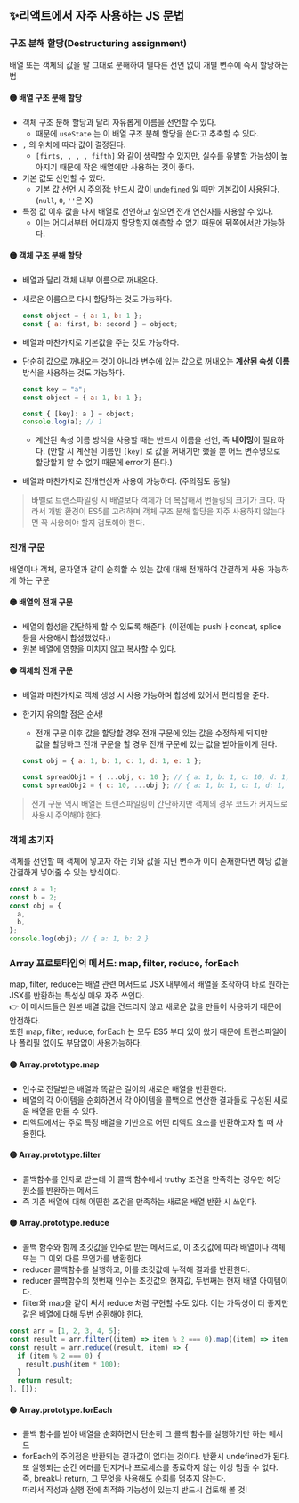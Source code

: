 ## ✨리액트에서 자주 사용하는 JS 문법

### 구조 분해 할당(Destructuring assignment)

배열 또는 객체의 값을 말 그대로 분해하여 별다른 선언 없이 개별 변수에 즉시 할당하는 법

#### 🟡 배열 구조 분해 할당

- 객체 구조 분해 할당과 달리 자유롭게 이름을 선언할 수 있다.
  - 때문에 `useState` 는 이 배열 구조 분해 할당을 쓴다고 추축할 수 있다.
- `,` 의 위치에 따라 값이 결정된다.
  - `[firts, , , , fifth]` 와 같이 생략할 수 있지만, 실수를 유발할 가능성이 높아지기 때문에 작은 배열에만 사용하는 것이 좋다.
- 기본 값도 선언할 수 있다.
  - 기본 값 선언 시 주의점: 반드시 값이 `undefined` 일 때만 기본값이 사용된다. (`null`, `0`, `''`은 X)
- 특정 값 이후 값을 다시 배열로 선언하고 싶으면 전개 연산자를 사용할 수 있다.
  - 이는 어디서부터 어디까지 할당할지 예측할 수 없기 때문에 뒤쪽에서만 가능하다.

#### 🟡 객체 구조 분해 할당

- 배열과 달리 객체 내부 이름으로 꺼내온다.
- 새로운 이름으로 다시 할당하는 것도 가능하다.
  ```js
  const object = { a: 1, b: 1 };
  const { a: first, b: second } = object;
  ```
- 배열과 마찬가지로 기본값을 주는 것도 가능하다.
- 단순히 값으로 꺼내오는 것이 아니라 변수에 있는 값으로 꺼내오는 **계산된 속성 이름** 방식을 사용하는 것도 가능하다.

  ```js
  const key = "a";
  const object = { a: 1, b: 1 };

  const { [key]: a } = object;
  console.log(a); // 1
  ```

  - 계산된 속성 이름 방식을 사용할 때는 반드시 이름을 선언, 즉 **네이밍**이 필요하다. (안할 시 계산된 이름인 `[key]` 로 값을 꺼내기만 했을 뿐 어느 변수명으로 할당할지 알 수 없기 때문에 error가 뜬다.)

- 배열과 마찬가지로 전개연산자 사용이 가능하다. (주의점도 동일)

> 바벨로 트랜스파일링 시 배열보다 객체가 더 복잡해서 번들링의 크기가 크다. 따라서 개발 환경이 ES5를 고려하며 객체 구조 분해 할당을 자주 사용하지 않는다면 꼭 사용해야 할지 검토해야 한다.

### 전개 구문

배열이나 객체, 문자열과 같이 순회할 수 있는 값에 대해 전개하여 간결하게 사용 가능하게 하는 구문

#### 🟡 배열의 전개 구문

- 배열의 합성을 간단하게 할 수 있도록 해준다. (이전에는 push나 concat, splice 등을 사용해서 합성했었다.)
- 원본 배열에 영향을 미치지 않고 복사할 수 있다.

#### 🟡 객체의 전개 구문

- 배열과 마찬가지로 객체 생성 시 사용 가능하며 합성에 있어서 편리함을 준다.
- 한가지 유의할 점은 순서!

  - 전개 구문 이후 값을 할당할 경우 전개 구문에 있는 값을 수정하게 되지만
    <br/>값을 할당하고 전개 구문을 할 경우 전개 구문에 있는 값을 받아들이게 된다.

  ```js
  const obj = { a: 1, b: 1, c: 1, d: 1, e: 1 };

  const spreadObj1 = { ...obj, c: 10 }; // { a: 1, b: 1, c: 10, d: 1, e: 1 }
  const spreadObj2 = { c: 10, ...obj }; // { a: 1, b: 1, c: 1, d: 1, e: 1 }
  ```

> 전개 구문 역시 배열은 트랜스파일링이 간단하지만 객체의 경우 코드가 커지므로 사용시 주의해야 한다.

### 객체 초기자

객체를 선언할 때 객체에 넣고자 하는 키와 값을 지닌 변수가 이미 존재한다면 해당 값을 간결하게 넣어줄 수 있는 방식이다.

```js
const a = 1;
const b = 2;
const obj = {
  a,
  b,
};
console.log(obj); // { a: 1, b: 2 }
```

### Array 프로토타입의 메서드: map, filter, reduce, forEach

map, filter, reduce는 배열 관련 메서드로 JSX 내부에서 배열을 조작하여 바로 원하는 JSX를 반환하는 특성상 매우 자주 쓰인다.
<br/> 👉 이 메서드들은 원본 배열 값을 건드리지 않고 새로운 값을 만들어 사용하기 때문에 안전하다.
<br/>또한 map, filter, reduce, forEach 는 모두 ES5 부터 있어 왔기 때문에 트랜스파일이나 폴리필 없이도 부담없이 사용가능하다.

#### 🟡 Array.prototype.map

- 인수로 전달받은 배열과 똑같은 길이의 새로운 배열을 반환한다.
- 배열의 각 아이템을 순회하면서 각 아이템을 콜백으로 연산한 결과들로 구성된 새로운 배열을 만들 수 있다.
- 리액트에서는 주로 특정 배열을 기반으로 어떤 리액트 요소를 반환하고자 할 때 사용한다.

#### 🟡 Array.prototype.filter

- 콜백함수를 인자로 받는데 이 콜백 함수에서 truthy 조건을 만족하는 경우만 해당 원소를 반환하는 메서드
- 즉 기존 배열에 대해 어떤한 조건을 만족하는 새로운 배열 반환 시 쓰인다.

#### 🟡 Array.prototype.reduce

- 콜백 함수와 함께 초깃값을 인수로 받는 메서드로, 이 초깃값에 따라 배열이나 객체 또는 그 이외 다른 무언가를 반환한다.
- reducer 콜백함수를 실행하고, 이를 초깃값에 누적해 결과를 반환한다.
- reducer 콜백함수의 첫번째 인수는 초깃값의 현재값, 두번째는 현재 배열 아이템이다.
- filter와 map을 같이 써서 reduce 처럼 구현할 수도 있다. 이는 가독성이 더 좋지만 같은 배열에 대해 두번 순환해야 한다.

```js
const arr = [1, 2, 3, 4, 5];
const result = arr.filter((item) => item % 2 === 0).map((item) => item * 100);
const result = arr.reduce((result, item) => {
  if (item % 2 === 0) {
    result.push(item * 100);
  }
  return result;
}, []);
```

#### 🟡 Array.prototype.forEach

- 콜백 함수를 받아 배열을 순회하면서 단순히 그 콜백 함수를 실행하기만 하는 메서드
- forEach의 주의점은 반환되는 결과값이 없다는 것이다. 반환시 undefined가 된다. 또 실행되는 순간 에러를 던지거나 프로세스를 종료하지 않는 이상 멈출 수 없다. 즉, break나 return, 그 무엇을 사용해도 순회를 멈추지 않는다.
  <br/>따라서 작성과 실행 전에 최적화 가능성이 있는지 반드시 검토해 볼 것!
